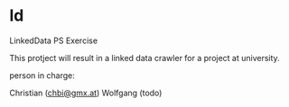 ld
==

LinkedData PS Exercise

This protject will result in a linked data crawler for a project at university.

person in charge:

Christian (chbi@gmx.at)
Wolfgang (todo)

